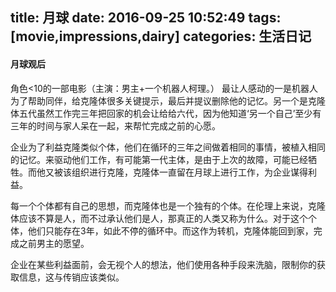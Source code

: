 title: 月球
date: 2016-09-25 10:52:49
tags: [movie,impressions,dairy]
categories: 生活日记
---
#### 月球观后
<!-- more -->
角色<10的一部电影（主演：男主+一个机器人柯理。）
最让人感动的一是机器人为了帮助同伴，给克隆体很多关键提示，最后并提议删除他的记忆。另一个是克隆体五代虽然工作完三年把回家的机会让给给六代，因为他知道‘另一个自己’至少有三年的时间与家人呆在一起，来帮忙完成之前的心愿。

企业为了利益克隆类似个体，他们在循环的三年之间做着相同的事情，被植入相同的记忆。来驱动他们工作，有可能第一代主体，是由于上次的故障，可能已经牺牲。而他又被该组织进行克隆，克隆体一直留在月球上进行工作，为企业谋得利益。

每一个个体都有自己的思想，而克隆体也是一个独有的个体。在伦理上来说，克隆体应该不算是人，而不过承认他们是人，那真正的人类又称为什么。对于这个个体，他们只能存在3年，如此不停的循环中。而这作为转机，克隆体能回到家，完成之前男主的愿望。

企业在某些利益面前，会无视个人的想法，他们使用各种手段来洗脑，限制你的获取信息，这与传销应该类似。
